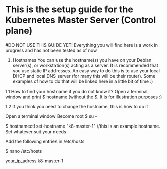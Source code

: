 # This is the setup guide for the Kubernetes Master Server (Control plane)

#DO NOT USE THIS GUIDE YET!
Everything you will find here is a work in progress and has not been tested as of now

1. Hostnames
You can use the hostname(s) you have on your Debian server(s), or workstation(s) acting as a server.
It is recommended that you use static IP addresses. An easy way to do this is to use your local DHCP and local DNS server (for many this will be their router).
Some examples of how to do that will be linked here in a little bit of time :)

1.1 How to find your hostname if you do not know it?
Open a terminal window and print
$ hostname  (without the $. It is for illustration purposes :)


1.2 If you think you need to change the hostname, this is how to do it

Open a terminal window
Become root 
$ su -

$ hostnamectl set-hostname "k8-master-1"    //this is an example hostname. Set whatever suit your needs

Add the following entries in /etc/hosts

$ nano /etc/hosts

your_ip_adress  k8-master-1
